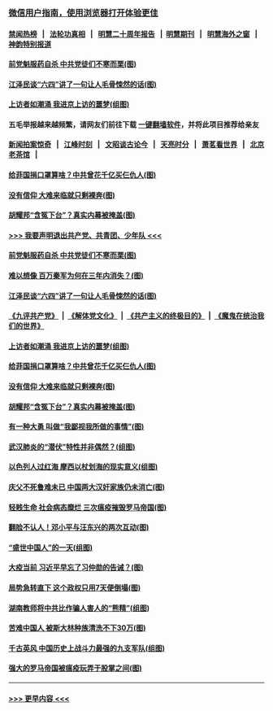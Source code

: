 ### [微信用户指南，使用浏览器打开体验更佳](https://github.com/gfw-breaker/banned-news1/blob/master/indexes/wechat-guide.md?t=0)
#### [禁闻热榜](热点新闻.md?t=0)  &nbsp;&nbsp;|&nbsp;&nbsp; [法轮功真相](https://github.com/gfw-breaker/truth/blob/master/README.md?t=0) &nbsp;&nbsp;|&nbsp;&nbsp; [明慧二十周年报告](https://github.com/gfw-breaker/mh-reports/blob/master/README.md?t=0) &nbsp;&nbsp;|&nbsp;&nbsp;[明慧期刊](https://github.com/gfw-breaker/mh-qikan) &nbsp;&nbsp;|&nbsp;&nbsp; [明慧海外之窗](https://github.com/gfw-breaker/mh-news/blob/master/README.md?t=0) &nbsp;&nbsp;|&nbsp;&nbsp; [神韵特别报道](https://github.com/gfw-breaker/mh-news/blob/master/shenyun.md?t=0)
#### [前党魁服药自杀 中共党徒们不寒而栗(图)](../pages/p6/921966.md?t=02070444) 
#### [江泽民谈“六四”讲了一句让人毛骨悚然的话(图)](../pages/p6/921002.md?t=02070444) 
#### [上访者如潮涌 我进京上访的噩梦(组图)](../pages/p6/921336.md?t=02070444) 
#### 五毛举报越来越频繁，请网友们前往下载 [一键翻墙软件](https://github.com/gfw-breaker/ssr-accounts)，并将此项目推荐给亲友
#### [新闻拍案惊奇](https://github.com/gfw-breaker/banned-news1/blob/master/pages/link4.md) &nbsp;&nbsp;|&nbsp;&nbsp; [江峰时刻](https://github.com/gfw-breaker/banned-news1/blob/master/pages/link4.md) &nbsp;&nbsp;|&nbsp;&nbsp; [文昭谈古论今](https://github.com/gfw-breaker/banned-news1/blob/master/pages/link4.md) &nbsp;&nbsp;|&nbsp;&nbsp; [天亮时分](https://github.com/gfw-breaker/banned-news1/blob/master/pages/link4.md) &nbsp;&nbsp;|&nbsp;&nbsp; [萧茗看世界](https://github.com/gfw-breaker/banned-news1/blob/master/pages/link4.md) &nbsp;&nbsp;|&nbsp;&nbsp; [北京老茶馆](https://github.com/gfw-breaker/banned-news1/blob/master/pages/link4.md) &nbsp;&nbsp;|&nbsp;&nbsp; 
#### [给菲国捐口罩算啥？中共曾花千亿买仨仇人(图)](../pages/p6/921961.md?t=02070444) 
#### [没有信仰 大难来临就只剩裸奔(图)](../pages/p6/921715.md?t=02070444) 
#### [胡耀邦“含冤下台”？真实内幕被掩盖(图)](../pages/p6/919429.md?t=02070444) 
#### [>>> 我要声明退出共产党、共青团、少年队 <<<](https://github.com/begood0513/goodnews/blob/master/quit/letter.md) 
#### [前党魁服药自杀 中共党徒们不寒而栗(图)](../pages/p6/921966.md?t=02070444) 
#### [难以想像 百万秦军为何在三年内消失？(图)](../pages/p6/921851.md?t=02070444) 
#### [江泽民谈“六四”讲了一句让人毛骨悚然的话(图)](../pages/p6/921002.md?t=02070444) 
#### [《九评共产党》](https://github.com/begood0513/9ping.md/blob/master/README.md) &nbsp;|&nbsp; [《解体党文化》](../../../../jtdwh.md/blob/master/README.md)  &nbsp;|&nbsp; [《共产主义的终极目的》](../../../../gczydzjmd.md/blob/master/README.md) &nbsp;|&nbsp; [《魔鬼在统治我们的世界》](../../../../mgztzwmdsj.md/blob/master/README.md) 
#### [上访者如潮涌 我进京上访的噩梦(组图)](../pages/p6/921336.md?t=02070444) 
#### [给菲国捐口罩算啥？中共曾花千亿买仨仇人(图)](../pages/p6/921961.md?t=02070444) 
#### [没有信仰 大难来临就只剩裸奔(图)](../pages/p6/921715.md?t=02070444) 
#### [胡耀邦“含冤下台”？真实内幕被掩盖(图)](../pages/p6/919429.md?t=02070444) 
#### [有一种大勇 叫做“我鄙视我所做的事情”(图)](../pages/p6/921707.md?t=02070444) 
#### [武汉肺炎的“潜伏”特性并非偶然？(组图)](../pages/p6/921829.md?t=02070444) 
#### [以色列人过红海 摩西以杖划海的现实意义(组图)](../pages/p6/921603.md?t=02070444) 
#### [庆父不死鲁难未已 中国两大汉奸家族仍未消亡(图)](../pages/p6/921660.md?t=02070444) 
#### [轻贱生命 社会病态糜烂 三次瘟疫摧毁罗马帝国(图)](../pages/p6/921405.md?t=02070444) 
#### [翻脸不认人！邓小平与汪东兴的两次互动(图)](../pages/p6/918612.md?t=02070444) 
#### [“盛世中国人”的一天(组图)](../pages/p6/921338.md?t=02070444) 
#### [大疫当前 习近平早忘了习仲勋的告诫？(图)](../pages/p6/921653.md?t=02070444) 
#### [局势急转直下 这个政权只用7天便倒塌(图)](../pages/p6/921651.md?t=02070444) 
#### [湖南教师将中共比作骗人害人的“熊精”(组图)](../pages/p6/921229.md?t=02070444) 
#### [苦难中国人 被斯大林种族清洗不下30万(图)](../pages/p6/921423.md?t=02070444) 
#### [千古英风 中国历史上战斗力最强的九支军队(组图)](../pages/p6/921555.md?t=02070444) 
#### [强大的罗马帝国被瘟疫玩弄于股掌之间(图)](../pages/p6/921404.md?t=02070444) 

----
#### [ >>> 更早内容 <<< ](../indexes/p6-earlier.md)
